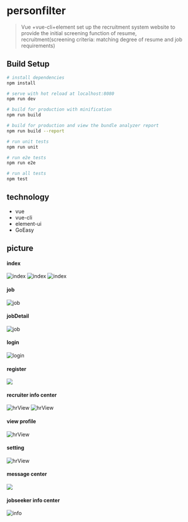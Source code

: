 # personfilter

>Vue +vue-cli+element set up the recruitment system website to provide the initial screening function of resume, recruitment(screening criteria: matching degree of resume and job requirements)

## Build Setup

``` bash
# install dependencies
npm install

# serve with hot reload at localhost:8080
npm run dev

# build for production with minification
npm run build

# build for production and view the bundle analyzer report
npm run build --report

# run unit tests
npm run unit

# run e2e tests
npm run e2e

# run all tests
npm test
```
## technology
* vue
* vue-cli
* element-ui
* GoEasy

## picture
#### index
![index](https://upload-images.jianshu.io/upload_images/9381131-681936a71e0837e6.png?imageMogr2/auto-orient/strip%7CimageView2/2/w/1240)
![index](https://upload-images.jianshu.io/upload_images/9381131-0a61fbbad09b195f.png?imageMogr2/auto-orient/strip%7CimageView2/2/w/1240)
![index](https://upload-images.jianshu.io/upload_images/9381131-7517574b9d4774e4.png?imageMogr2/auto-orient/strip%7CimageView2/2/w/1240)
#### job
![job](https://upload-images.jianshu.io/upload_images/9381131-1f2e6d413b17c374.png?imageMogr2/auto-orient/strip%7CimageView2/2/w/1240)
#### jobDetail
![job](https://upload-images.jianshu.io/upload_images/9381131-c3580f6680bdf6db.png?imageMogr2/auto-orient/strip%7CimageView2/2/w/1240)
#### login
![login](https://upload-images.jianshu.io/upload_images/9381131-17b2944d4db4d44c.png?imageMogr2/auto-orient/strip%7CimageView2/2/w/1240)
#### register
![](https://upload-images.jianshu.io/upload_images/9381131-1b1c0841667287cd.png?imageMogr2/auto-orient/strip%7CimageView2/2/w/1240)
#### recruiter info center
![hrView](https://upload-images.jianshu.io/upload_images/9381131-301783fd14983a1f.png?imageMogr2/auto-orient/strip%7CimageView2/2/w/1240)
![hrView](https://upload-images.jianshu.io/upload_images/9381131-333a60f8d16f20f3.png?imageMogr2/auto-orient/strip%7CimageView2/2/w/1240)
#### view profile
![hrView](https://upload-images.jianshu.io/upload_images/9381131-fad16bc0a6d80c7e.png?imageMogr2/auto-orient/strip%7CimageView2/2/w/1240)
#### setting
![hrView](https://upload-images.jianshu.io/upload_images/9381131-14aa5e8376fa78b0.png?imageMogr2/auto-orient/strip%7CimageView2/2/w/1240)
#### message center
![](https://upload-images.jianshu.io/upload_images/9381131-5cc446cfd72bca97.png?imageMogr2/auto-orient/strip%7CimageView2/2/w/1240)
#### jobseeker info center
![info](https://upload-images.jianshu.io/upload_images/9381131-a88409df6715d6a6.png?imageMogr2/auto-orient/strip%7CimageView2/2/w/1240)


